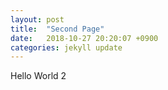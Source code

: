 ```yaml
---
layout: post
title:  "Second Page"
date:   2018-10-27 20:20:07 +0900
categories: jekyll update
---
```


Hello World 2